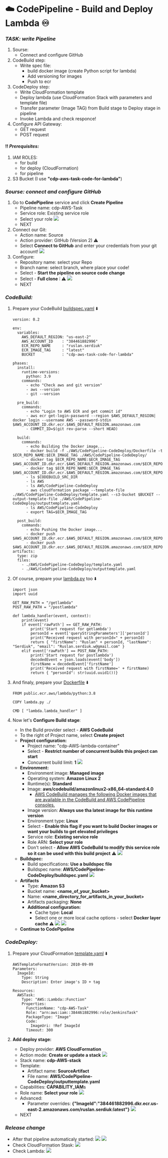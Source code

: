 # :cloud: CodePipeline - Build and Deploy Lambda :infinity:

### _TASK: write Pipeline_
1. Sourse:
   - Connect and configure GitHub 
2. CodeBuild step:
   - Write spec file:
      - build docker image (create Python script for lambda)
      - Add versioning for images 
      - Push to ecr
3. CodeDeploy step:
   - Write CloudFormation template
   - Deploy lambda (use CloudFormation Stack  with parameters and template file)
   - Transfer parameter (Image TAG) from Build stage to Deploy stage in pipeline
   - Invoke Lambda and check responce!
4. Configure API Gateway:
   - GET request
   - POST request

#### :bangbang: _Prerequisites:_
1. IAM ROLES:
   - for build
   - for deploy (CloudFormation)
   - for pipeline
2. S3 Bucket (I use **"cdp-aws-task-code-for-lambda"**)




### _Sourse: connect and configure GitHub_
1. Go to **CodePipeline** service and click **Create Pipeline**
   - Pipeline name: cdp-AWS-Task
   - Service role: Existing service role
   - Select your role <img src ='img/create_pipeline.jpg'>
   - NEXT
2. Connect our Git:
   - Action name: Source
   - Action provider: GitHub (Version 2) :warning:
   - Select **Connect to GitHub** and enter your credentials from your git account! <img src ='img/connect_github.jpg'>
3. Configure:
   - Repository name: select your Repo
   - Branch name: select branch, where place your code!
   - Select - **Start the pipeline on source code change**
   - Select - **Full clone** :grey_exclamation: :warning: <img src ='img/configure_github.jpg'>
   - NEXT




### _CodeBuild:_
1. Prepare your CodeBuild [buildspec.yaml]() :arrow_down:
    ```
    version: 0.2
    
    env:
      variables:
        AWS_DEFAULT_REGION: "us-east-2"
        AWS_ACCOUNT_ID    : "384461882996"
        ECR_REPO_NAME     : "ruslan.serdiuk"
        ECR_IMAGE_TAG     : "latest"
        BUCKET            : "cdp-aws-task-code-for-lambda"
    
    phases:
      install:
        runtime-versions:
          python: 3.9
        commands:
          - echo "Check aws and git version"
          - aws --version
          - git --version
    
      pre_build:
        commands:
          - echo "Login to AWS ECR and get commit id"
          - aws ecr get-login-password --region $AWS_DEFAULT_REGION| docker login --username AWS --password-stdin $AWS_ACCOUNT_ID.dkr.ecr.$AWS_DEFAULT_REGION.amazonaws.com
          - COMMIT_ID=$(git rev-parse --short HEAD)
    
      build:
        commands:
          - echo Building the Docker image...
          - docker build -f ./AWS/CodePipeline-CodeDeploy/Dockerfile -t $ECR_REPO_NAME:$ECR_IMAGE_TAG ./AWS/CodePipeline-CodeDeploy/
          - docker tag $ECR_REPO_NAME:$ECR_IMAGE_TAG $AWS_ACCOUNT_ID.dkr.ecr.$AWS_DEFAULT_REGION.amazonaws.com/$ECR_REPO_NAME:$ECR_IMAGE_TAG
          - docker tag $ECR_REPO_NAME:$ECR_IMAGE_TAG $AWS_ACCOUNT_ID.dkr.ecr.$AWS_DEFAULT_REGION.amazonaws.com/$ECR_REPO_NAME:$COMMIT_ID
          - ls $CODEBUILD_SRC_DIR
          - ls AWS
          - ls AWS/CodePipeline-CodeDeploy
          - aws cloudformation package --template-file ./AWS/CodePipeline-CodeDeploy/template.yaml --s3-bucket $BUCKET --output-template-file ./AWS/CodePipeline-CodeDeploy/outputtemplate.yaml
          - ls AWS/CodePipeline-CodeDeploy
          - export TAG=$ECR_IMAGE_TAG
    
      post_build:
        commands:
          - echo Pushing the Docker image...
          - docker push $AWS_ACCOUNT_ID.dkr.ecr.$AWS_DEFAULT_REGION.amazonaws.com/$ECR_REPO_NAME:$ECR_IMAGE_TAG
          - docker push $AWS_ACCOUNT_ID.dkr.ecr.$AWS_DEFAULT_REGION.amazonaws.com/$ECR_REPO_NAME:$COMMIT_ID
    artifacts:
      type: zip
      files:
        - ./AWS/CodePipeline-CodeDeploy/template.yaml
        - ./AWS/CodePipeline-CodeDeploy/outputtemplate.yaml
    ```

2. Of course, prepare your [lambda.py]() too :arrow_down:
    ```
    import json
    import uuid
    
    GET_RAW_PATH = "/getlambda"
    POST_RAW_PATH = "/postlambda"
    
    def lambda_handler(event, context):
        print(event)
        if event['rawPath'] == GET_RAW_PATH:
            print('Start request for getlambda')
            personId = event['queryStringParameters']['personId']
            print("Received request with personId=" + personId)
            return { "firstName": "Ruslan" + personId, "lastName": "Serdiuk", "email": "Ruslan.serdiuk.w@gmail.com" }
        elif event['rawPath'] == POST_RAW_PATH:
            print('Start request for postlambda')
            decodedEvent = json.loads(event['body'])
            firstName = decodedEvent['firstName']
            print('Received request with firstName=' + firstName)
            return { "personId": str(uuid.uuid1())}
    ```

3. And finaly, prepare your [Dockerfile]() :arrow_down:
    ```
    FROM public.ecr.aws/lambda/python:3.8
    
    COPY lambda.py ./
    
    CMD [ "lambda.lambda_handler" ]
    ```

4. Now let's **Configure Build stage**:
   - In the Build provider select - **AWS CodeBuild**
   - To the right of Project name, select **Create project**
   - **Project configuration:** 
     - Project name: "cdp-AWS-lambda-container"
     - Select - **Restrict number of concurrent builds this project can start**
     - Concurrent build limit: **1** <img src ='img/Create_build_1.jpg'>
   - **Environment:**
     - Environment image: **Managed image**
     - Operating system: **Amazon Linux 2**
     - Runtime(s): **Standard**
     - Image: **aws/codebuild/amazonlinux2-x86_64-standard:4.0** 
       - [AWS CodeBuild manages the following Docker images that are available in the CodeBuild and AWS CodePipeline consoles.](https://docs.aws.amazon.com/codebuild/latest/userguide/build-env-ref-available.html)
     - Image version: **Always use tha latest image for this runtime version**
     - Environment type: **Linux**
     - Select - **Enable this flag if you want to build Docker images or want your builds to get elevated privileges**
     - Service role: **Existing service role**
     - Role ARN: **Select your role**
     - Don't select - **Allow AWS CodeBuild to modify this service role so it can be used with this build project** :warning: <img src ='img/Create_build_2.jpg'>
   - **Buildspec:**
     - Build specifications: **Use a buildspec file**
     - Buildspec name: **AWS/CodePipeline-CodeDeploy/buildspec.yaml** <img src ='img/Create_build_3.jpg'>
   - **Artifacts**
     - Type: **Amazon S3**
     - Bucket name: **<name_of_your_bucket>**
     - Name: **<name_directory_for_artifacts_in_your_bucket>**
     - Artifacts packaging: **None**
     - **Additional configuration:**
       - Cache type: **Local**
       - Select one or more local cache options - select **Docker layer cache** :warning: <img src ='img/build_artifacts_1.jpg'> <img src ='img/build_artifacts_2.jpg'>
   - **Continue to CodePipeline** 



    
### _CodeDeploy:_
1. Prepare your CloudFormation [template.yaml]() :arrow_down:
    ```
    AWSTemplateFormatVersion: 2010-09-09
    Parameters:
      ImageId:
        Type: String
        Description: Enter image's ID + tag
    
    Resources:
      AWSTask:
        Type: "AWS::Lambda::Function"
        Properties:
          FunctionName: "cdp-AWS-Task"
          Role: "arn:aws:iam::384461882996:role/JenkinsTask"
          PackageType: "Image"
          Code: 
            ImageUri: !Ref ImageId
          Timeout: 300
    ```

2. **Add deploy stage:**
   - Deploy provider: **AWS CloudFormation**
   - Action mode: **Create or update a stack** <img src ='img/Create_deploy_1.jpg'>
   - Stack name: **cdp-AWS-stack**
   - Template:
     - Artifact name: **SourceArtifact**
     - File name: **AWS/CodePipeline-CodeDeploy/outputtemplate.yaml**
   - Capabilities: **CAPABILITY_IAM**s
   - Role name: **Select your role** <img src ='img/Create_deploy_2.jpg'>
   - Advanced: 
     - Parameter overrides: **{"ImageId":"384461882996.dkr.ecr.us-east-2.amazonaws.com/ruslan.serdiuk:latest"}** <img src ='img/Create_deploy_3.jpg'>
   - NEXT




### _Release change_
 - After that pipeline automaticaly started: <img src ='img/Release_change.jpg'> <img src ='img/Release_change_2.jpg'>
 - Check CloudFormation Stask: <img src ='img/check_cloudformation_stack.jpg'>
 - Check Lambda: <img src ='img/check_lambda.jpg'>



